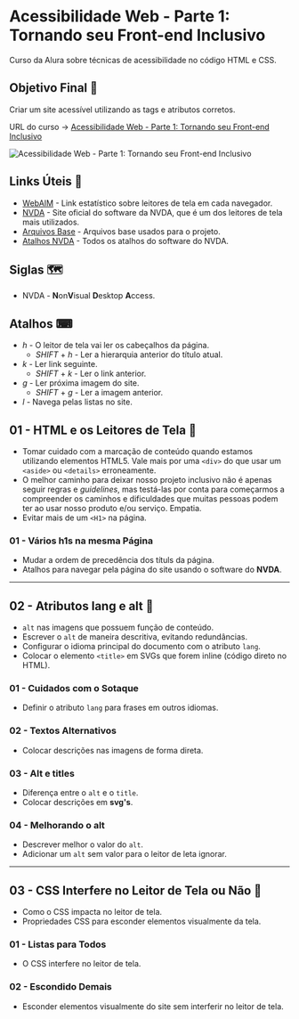 # Acessibilidade Web - Parte 1: Tornando seu Front-end Inclusivo

Curso da Alura sobre técnicas de acessibilidade no código HTML e CSS.

## Objetivo Final &#x1F3AF;

Criar um site acessível utilizando as tags e atributos corretos.

URL do curso -> [Acessibilidade Web - Parte 1: Tornando seu Front-end Inclusivo](https://cursos.alura.com.br/course/acessibilidade-web-front-end)

![Acessibilidade Web - Parte 1: Tornando seu Front-end Inclusivo](https://www.alura.com.br/assets/api/share/curso-acessibilidade-web-front-end.png)

## Links Úteis &#x1F517;
* [WebAIM](https://webaim.org/projects/screenreadersurvey7/) - Link estatístico sobre leitores de tela em cada navegador.
* [NVDA](https://www.nvaccess.org/) - Site oficial do software da NVDA, que é um dos leitores de tela mais utilizados.
* [Arquivos Base](https://github.com/designernatan/curso-acessibilidade-web-front-end-1/archive/14e5c4ffd5f7f6d767c8a88e88659f5cec5eb253.zip) - Arquivos base usados para o projeto.
* [Atalhos NVDA](https://webaim.org/resources/shortcuts/nvda) - Todos os atalhos do software do NVDA.

## Siglas &#x1F5FA;
* NVDA - **N**on**V**isual **D**esktop **A**ccess.

## Atalhos &#x2328;
* *h* - O leitor de tela vai ler os cabeçalhos da página.
    * *SHIFT* + *h* - Ler a hierarquia anterior do título atual.
* *k* - Ler link seguinte.
    * *SHIFT* + *k* - Ler o link anterior.
* *g* - Ler próxima imagem do site.
    * *SHIFT* + *g* - Ler a imagem anterior.
* *l* - Navega pelas listas no site.

## 01 - HTML e os Leitores de Tela &#x1F516;
* Tomar cuidado com a marcação de conteúdo quando estamos utilizando elementos HTML5. Vale mais por uma `<div>` do que usar um `<aside>` ou `<details>` erroneamente.
* O melhor caminho para deixar nosso projeto inclusivo não é apenas seguir regras e *guidelines*, mas testá-las por conta para começarmos a compreender os caminhos e dificuldades que muitas pessoas podem ter ao usar nosso produto e/ou serviço. Empatia.
* Evitar mais de um `<H1>` na página.

### 01 - Vários h1s na mesma Página
* Mudar a ordem de precedência dos títuls da página.
* Atalhos para navegar pela página do site usando o software do **NVDA**.

***

## 02 - Atributos lang e alt &#x1F516;
* `alt` nas imagens que possuem função de conteúdo.
* Escrever o `alt` de maneira descritiva, evitando redundâncias.
* Configurar o idioma principal do documento com o atributo `lang`.
* Colocar o elemento `<title>` em SVGs que forem inline (código direto no HTML).

### 01 - Cuidados com o Sotaque
* Definir o atributo `lang` para frases em outros idiomas.

### 02 - Textos Alternativos
* Colocar descrições nas imagens de forma direta.

### 03 - Alt e titles
* Diferença entre o `alt` e o `title`.
* Colocar descrições em **svg's**.

### 04 - Melhorando o alt
* Descrever melhor o valor do `alt`.
* Adicionar um `alt` sem valor para o leitor de leta ignorar.

***

## 03 - CSS Interfere no Leitor de Tela ou Não &#x1F516;
* Como o CSS impacta no leitor de tela.
* Propriedades CSS para esconder elementos visualmente da tela.

### 01 - Listas para Todos
* O CSS interfere no leitor de tela.

### 02 - Escondido Demais
* Esconder elementos visualmente do site sem interferir no leitor de tela.